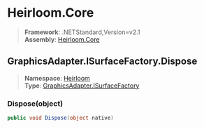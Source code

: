 # Heirloom.Core

> **Framework**: .NETStandard,Version=v2.1  
> **Assembly**: [Heirloom.Core][0]  

## GraphicsAdapter.ISurfaceFactory.Dispose

> **Namespace**: [Heirloom][0]  
> **Type**: [GraphicsAdapter.ISurfaceFactory][1]  

### Dispose(object)

```cs
public void Dispose(object native)
```

[0]: ../../../Heirloom.Core.md
[1]: ../GraphicsAdapter.ISurfaceFactory.md
